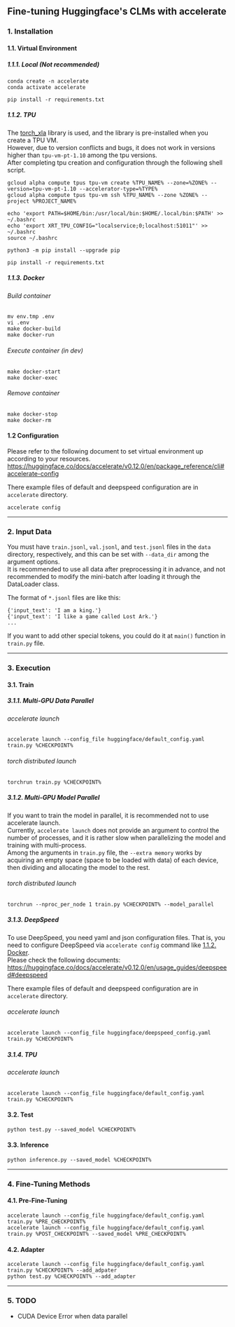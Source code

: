 ## Fine-tuning Huggingface's CLMs with accelerate


### 1. Installation

#### 1.1. Virtual Environment
##### 1.1.1. Local (Not recommended)
```
conda create -n accelerate
conda activate accelerate

pip install -r requirements.txt
```

##### 1.1.2. TPU
The [torch_xla](https://pytorch.org/xla/release/1.12/index.html) library is used, and the library is pre-installed when you create a TPU VM.  
However, due to version conflicts and bugs, it does not work in versions higher than `tpu-vm-pt-1.10` among the tpu versions.  
After completing tpu creation and configuration through the following shell script.  
```
gcloud alpha compute tpus tpu-vm create %TPU_NAME% --zone=%ZONE% --version=tpu-vm-pt-1.10 --accelerator-type=%TYPE%
gcloud alpha compute tpus tpu-vm ssh %TPU_NAME% --zone %ZONE% --project %PROJECT_NAME%

echo 'export PATH=$HOME/bin:/usr/local/bin:$HOME/.local/bin:$PATH' >> ~/.bashrc
echo 'export XRT_TPU_CONFIG="localservice;0;localhost:51011"' >> ~/.bashrc
source ~/.bashrc

python3 -m pip install --upgrade pip

pip install -r requirements.txt
```

##### 1.1.3. Docker
###### Build container
```
mv env.tmp .env
vi .env
make docker-build
make docker-run
```

###### Execute container (in dev)
```
make docker-start
make docker-exec
```

###### Remove container
```
make docker-stop
make docker-rm
```


#### 1.2 Configuration
Please refer to the following document to set virtual environment up according to your resources.  
https://huggingface.co/docs/accelerate/v0.12.0/en/package_reference/cli#accelerate-config  

There example files of default and deepspeed configuration are in `accelerate` directory.  
```
accelerate config
```

---


### 2. Input Data
You must have `train.jsonl`, `val.jsonl`, and `test.jsonl` files in the `data` directory, respectively, and this can be set with `--data_dir` among the argument options.  
It is recommended to use all data after preprocessing it in advance, and not recommended to modify the mini-batch after loading it through the DataLoader class.  

The format of `*.jsonl` files are like this:
```
{'input_text': 'I am a king.'}
{'input_text': 'I like a game called Lost Ark.'}
...
```

If you want to add other special tokens, you could do it at `main()` function in `train.py` file.  

---


### 3. Execution

#### 3.1. Train
##### 3.1.1. Multi-GPU Data Parallel
###### accelerate launch
```
accelerate launch --config_file huggingface/default_config.yaml train.py %CHECKPOINT%
```
###### torch distributed launch
```
torchrun train.py %CHECKPOINT%
```

##### 3.1.2. Multi-GPU Model Parallel
If you want to train the model in parallel, it is recommended not to use accelerate launch.  
Currently, `accelerate launch` does not provide an argument to control the number of processes, and it is rather slow when parallelizing the model and training with multi-process.  
Among the arguments in `train.py` file, the `--extra memory` works by acquiring an empty space (space to be loaded with data) of each device, then dividing and allocating the model to the rest.  
###### torch distributed launch
```
torchrun --nproc_per_node 1 train.py %CHECKPOINT% --model_parallel
```

##### 3.1.3. DeepSpeed
To use DeepSpeed, you need yaml and json configuration files. That is, you need to configure DeepSpeed via `accelerate config` command like [1.1.2. Docker](#####112-Docker).  
Please check the following documents:  
https://huggingface.co/docs/accelerate/v0.12.0/en/usage_guides/deepspeed#deepspeed  

There example files of default and deepspeed configuration are in `accelerate` directory.  
###### accelerate launch
```
accelerate launch --config_file huggingface/deepspeed_config.yaml train.py %CHECKPOINT%
```

##### 3.1.4. TPU
###### accelerate launch
```
accelerate launch --config_file huggingface/default_config.yaml train.py %CHECKPOINT%
```

#### 3.2. Test
```
python test.py --saved_model %CHECKPOINT%
```

#### 3.3. Inference
```
python inference.py --saved_model %CHECKPOINT%
```

---


### 4. Fine-Tuning Methods
#### 4.1. Pre-Fine-Tuning
```
accelerate launch --config_file huggingface/default_config.yaml train.py %PRE_CHECKPOINT%
accelerate launch --config_file huggingface/default_config.yaml train.py %POST_CHECKPOINT% --saved_model %PRE_CHECKPOINT%
```

#### 4.2. Adapter
```
accelerate launch --config_file huggingface/default_config.yaml train.py %CHECKPOINT% --add_adpater
python test.py %CHECKPOINT% --add_adapter
```

---


### 5. TODO
- CUDA Device Error when data parallel
